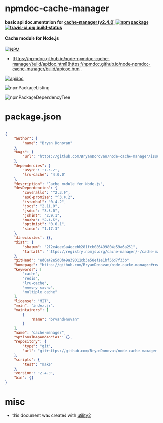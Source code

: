 # npmdoc-cache-manager

#### basic api documentation for  [cache-manager (v2.4.0)](https://github.com/BryanDonovan/node-cache-manager#readme)  [![npm package](https://img.shields.io/npm/v/npmdoc-cache-manager.svg?style=flat-square)](https://www.npmjs.org/package/npmdoc-cache-manager) [![travis-ci.org build-status](https://api.travis-ci.org/npmdoc/node-npmdoc-cache-manager.svg)](https://travis-ci.org/npmdoc/node-npmdoc-cache-manager)

#### Cache module for Node.js

[![NPM](https://nodei.co/npm/cache-manager.png?downloads=true&downloadRank=true&stars=true)](https://www.npmjs.com/package/cache-manager)

- [https://npmdoc.github.io/node-npmdoc-cache-manager/build/apidoc.html](https://npmdoc.github.io/node-npmdoc-cache-manager/build/apidoc.html)

[![apidoc](https://npmdoc.github.io/node-npmdoc-cache-manager/build/screenCapture.buildCi.browser.%252Ftmp%252Fbuild%252Fapidoc.html.png)](https://npmdoc.github.io/node-npmdoc-cache-manager/build/apidoc.html)

![npmPackageListing](https://npmdoc.github.io/node-npmdoc-cache-manager/build/screenCapture.npmPackageListing.svg)

![npmPackageDependencyTree](https://npmdoc.github.io/node-npmdoc-cache-manager/build/screenCapture.npmPackageDependencyTree.svg)



# package.json

```json

{
    "author": {
        "name": "Bryan Donovan"
    },
    "bugs": {
        "url": "https://github.com/BryanDonovan/node-cache-manager/issues"
    },
    "dependencies": {
        "async": "1.5.2",
        "lru-cache": "4.0.0"
    },
    "description": "Cache module for Node.js",
    "devDependencies": {
        "coveralls": "^2.3.0",
        "es6-promise": "^3.0.2",
        "istanbul": "0.4.2",
        "jscs": "2.11.0",
        "jsdoc": "3.3.0",
        "jshint": "2.9.1",
        "mocha": "2.4.5",
        "optimist": "0.6.1",
        "sinon": "1.17.3"
    },
    "directories": {},
    "dist": {
        "shasum": "272e4eee3a4ecebb281fcb086499804e59a6a251",
        "tarball": "https://registry.npmjs.org/cache-manager/-/cache-manager-2.4.0.tgz"
    },
    "gitHead": "ed0a42e5d0b69a39012cb3a58ef1e1bf56d7f33b",
    "homepage": "https://github.com/BryanDonovan/node-cache-manager#readme",
    "keywords": [
        "cache",
        "redis",
        "lru-cache",
        "memory cache",
        "multiple cache"
    ],
    "license": "MIT",
    "main": "index.js",
    "maintainers": [
        {
            "name": "bryandonovan"
        }
    ],
    "name": "cache-manager",
    "optionalDependencies": {},
    "repository": {
        "type": "git",
        "url": "git+https://github.com/BryanDonovan/node-cache-manager.git"
    },
    "scripts": {
        "test": "make"
    },
    "version": "2.4.0",
    "bin": {}
}
```



# misc
- this document was created with [utility2](https://github.com/kaizhu256/node-utility2)
